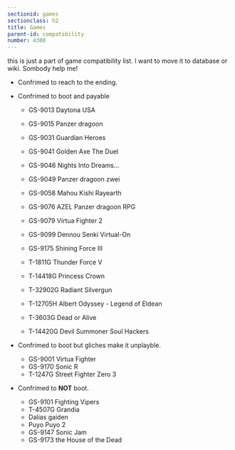 ```yaml
---
sectionid: games
sectionclass: h2
title: Games
parent-id: compatibility
number: 4300
---
```


this is just a part of game compatibility list. I want to move it to database or wiki. Sombody help me!

* Confrimed to reach to the ending.

* Confrimed to boot and payable
  - GS-9013 Daytona USA
  - GS-9015 Panzer dragoon
  - GS-9031 Guardian Heroes
  - GS-9041 Golden Axe The Duel
  - GS-9046 Nights Into Dreams...
  - GS-9049 Panzer dragoon zwei
  - GS-9058 Mahou Kishi Rayearth 
  - GS-9076 AZEL Panzer dragoon RPG
  - GS-9079 Virtua Fighter 2  
  - GS-9099 Dennou Senki Virtual-On
  - GS-9175 Shining Force III
  
  - T-1811G Thunder Force V  
  - T-14418G Princess Crown
  - T-32902G Radiant Silvergun
  - T-12705H Albert Odyssey - Legend of Eldean
  - T-3603G Dead or Alive
  - T-14420G Devil Summoner Soul Hackers

* Confrimed to boot but gliches make it unplayble.
  - GS-9001 Virtua Fighter
  - GS-9170 Sonic R
  - T-1247G Street Fighter Zero 3

* Confrimed to **NOT** boot.
  - GS-9101 Fighting Vipers
  - T-4507G Grandia  
  - Dalias gaiden
  - Puyo Puyo 2
  - GS-9147 Sonic Jam  
  - GS-9173 the House of the Dead